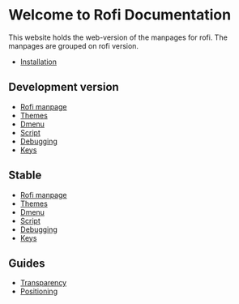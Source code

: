 # Welcome to Rofi Documentation

This website holds the web-version of the manpages for rofi.
The manpages are grouped on rofi version.

* [Installation](INSTALL.md)

## Development version

* [Rofi manpage](current/rofi.1)
* [Themes](current/rofi-theme.5)
* [Dmenu](current/rofi-dmenu.5)
* [Script](current/rofi-script.5)
* [Debugging](current/rofi-debugging.5)
* [Keys](current/rofi-keys.5)

## Stable

* [Rofi manpage](1.7.5/rofi.1)
* [Themes](1.7.5/rofi-theme.5)
* [Dmenu](1.7.5/rofi-dmenu.5)
* [Script](1.7.5/rofi-script.5)
* [Debugging](1.7.5/rofi-debugging.5)
* [Keys](1.7.5/rofi-keys.5)

## Guides

* [Transparency](guides/Transparency/theme3-transparency)
* [Positioning](guides/Positioning/theme3-positioning)
